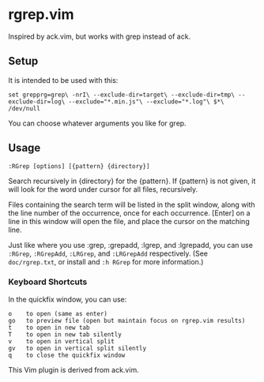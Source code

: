 # rgrep.vim #

Inspired by ack.vim, but works with grep instead of ack.


## Setup ##

It is intended to be used with this:

    set grepprg=grep\ -nrI\ --exclude-dir=target\ --exclude-dir=tmp\ --exclude-dir=log\ --exclude="*.min.js"\ --exclude="*.log"\ $*\ /dev/null

You can choose whatever arguments you like for grep.

## Usage ##

    :RGrep [options] [{pattern} {directory}]

Search recursively in {directory} for the {pattern}. If {pattern} is not given,
it will look for the word under cursor for all files, recursively.

Files containing the search term will be listed in the split window, along with
the line number of the occurrence, once for each occurrence.  [Enter] on a line
in this window will open the file, and place the cursor on the matching line.

Just like where you use :grep, :grepadd, :lgrep, and :lgrepadd, you can use `:RGrep`, `:RGrepAdd`, `:LRGrep`, and `:LRGrepAdd` respectively. (See `doc/rgrep.txt`, or install and `:h RGrep` for more information.)

### Keyboard Shortcuts ###

In the quickfix window, you can use:

    o    to open (same as enter)
    go   to preview file (open but maintain focus on rgrep.vim results)
    t    to open in new tab
    T    to open in new tab silently
    v    to open in vertical split
    gv   to open in vertical split silently
    q    to close the quickfix window

This Vim plugin is derived from ack.vim.
